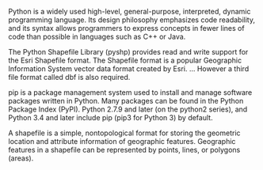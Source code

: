 Python is a widely used high-level, general-purpose, interpreted, dynamic programming language. Its design philosophy emphasizes code readability, and its syntax allows programmers to express concepts in fewer lines of code than possible in languages such as C++ or Java.

The Python Shapefile Library (pyshp) provides read and write support for the Esri Shapefile format. The Shapefile format is a popular Geographic Information System vector data format created by Esri. ... However a third file format called dbf is also required.

pip is a package management system used to install and manage software packages written in Python. Many packages can be found in the Python Package Index (PyPI). Python 2.7.9 and later (on the python2 series), and Python 3.4 and later include pip (pip3 for Python 3) by default.

A shapefile is a simple, nontopological format for storing the geometric location and attribute information of geographic features. Geographic features in a shapefile can be represented by points, lines, or polygons (areas).
